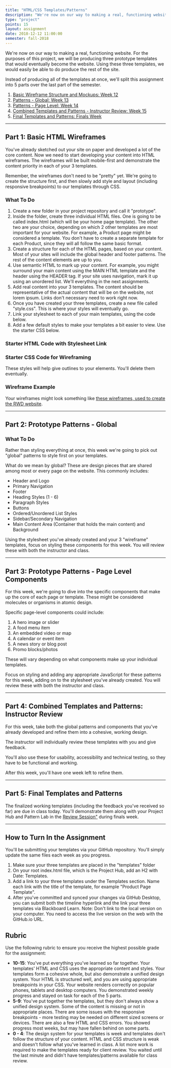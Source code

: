 ```yaml
---
title: "HTML/CSS Templates/Patterns"
description: "We're now on our way to making a real, functioning website."
type: "project"
points: 15
layout: assignment
date: 2018-12-12 11:00:00
semester: fall-2018
---
```


We're now on our way to making a real, functioning website.  For the purposes of this project, we will be producing three prototype templates that would eventually become the website.  Using these three templates, we would easily be able to do produce the rest of the site.

Instead of producing all of the templates at once, we'll split this assignment into 5 parts over the last part of the semester.

1.  <a href="#1">Basic Wireframe Structure and Mockups: Week 12</a>
2.  <a href="#2">Patterns - Global: Week 13</a>
3.  <a href="#3">Patterns - Page Level: Week 14</a>
4.  <a href="#4">Combined Templates and Patterns - Instructor Review: Week 15</a>
5.  <a href="#5">Final Templates and Patterns: Finals Week</a>

---

<span id="1"></span>

## Part 1: Basic HTML Wireframes

You've already sketched out your site on paper and developed a lot of the core content.  Now we need to start developing your content into HTML wireframes.  The wireframes will be built mobile-first and demonstrate the content priority in each of your 3 templates.

Remember, the wireframes don't need to be "pretty" yet.  We're going to create the structure first, and then slowly add style and layout (including responsive breakpoints) to our templates through CSS.

### What To Do

1.  Create a new folder in your project repository and call it "prototype".  
2.  Inside the folder, create three individual HTML files.  One is going to be called index.html (which will be your home page template).  The other two are your choice, depending on which 2 other templates are most important for your website.  For example, a Product page might be considered a template.  You don't have to create a separate template for each Product, since they will all follow the same basic format.
3. Create a structure for each of the HTML pages, based on your content.  Most of your sites will include the global header and footer patterns.  The rest of the content elements are up to you.
4. Use semantic HTML to mark up your content.  For example, you might surround your main content using the MAIN HTML template and the header using the HEADER tag. If your site uses navigation, mark it up using an unordered list.  We'll everything in the next assignments.
5. Add real content into your 3 templates.  The content should be representative of the actual content that will be on the website, not lorem ipsum.  Links don't necessary need to work right now.
6. Once you have created your three templates, create a new file called "style.css".  This is where your styles will eventually go.
7. Link your stylesheet to each of your main templates, using the code below.
8. Add a few default styles to make your templates a bit easier to view.  Use the starter CSS below.

### Starter HTML Code with Stylesheet Link

<script src="https://gist.github.com/challahan/08eddc8da7152f483f99.js"></script>

### Starter CSS Code for Wireframing

These styles will help give outlines to your elements.  You'll delete them eventually.

<script src="https://gist.github.com/challahan/8d1a513d126feb7e69ce.js"></script>

### Wireframe Example

Your wireframes might look something like <a href="http://rwdkent.com/wireframes/index.html">these wireframes, used to create the RWD website</a>.

---

<span id="2"></span>

## Part 2: Prototype Patterns - Global

### What To Do

Rather than styling everything at once, this week we're going to pick out "global" patterns to style first on your templates.

What do we mean by global?  These are design pieces that are shared among most or every page on the website.  This commonly includes:

* Header and Logo
* Primary Navigation
* Footer
* Heading Styles (1 - 6)
* Paragraph Styles
* Buttons
* Ordered/Unordered List Styles
* Sidebar/Secondary Navigation
* Main Content Area (Container that holds the main content) and Background

Using the stylesheet you've already created and your 3 "wireframe" templates, focus on styling these components for this week.  You will review these with both the instructor and class.  

---

<span id="3"></span>

## Part 3: Prototype Patterns - Page Level Components

For this week, we're going to dive into the specific components that make up the core of each page or template.  These might be considered molecules or organisms in atomic design.  

Specific page-level components could include:

1.  A hero image or slider
2.  A food menu item
3.  An embedded video or map
4.  A calendar or event item
5.  A news story or blog post
6.  Promo blocks/photos

These will vary depending on what components make up your individual templates.

Focus on styling and adding any appropriate JavaScript for these patterns for this week, adding on to the stylesheet you've already created.  You will review these with both the instructor and class.  

---

<span id="4"></span>

## Part 4: Combined Templates and Patterns: Instructor Review

For this week, take both the global patterns and components that you've already developed and refine them into a cohesive, working design.  

The instructor will individually review these templates with you and give feedback.

You'll also use these for usability, accessibility and technical testing, so they have to be functional and working.

After this week, you'll have one week left to refine them.

---

<span id="5"></span>

## Part 5: Final Templates and Patterns

The finalized working templates (including the feedback you've received so far) are due in class today.  You'll demonstrate them along with your Project Hub and Pattern Lab in the <a href="http://rwd.web/class/assignments/timeline-presentation/">Review Session"</a> during finals week.

---

## How to Turn In the Assignment

You'll be submitting your templates via your GitHub repository.  You'll simply update the same files each week as you progress.  

1.  Make sure your three templates are placed in the "templates" folder
2.  On your root index.html file, which is the Project Hub, add an H2 with Date: Templates.
3.  Add a link to your three templates under the Templates section.  Name each link with the title of the template, for example "Product Page Template".
4.  After you've committed and synced your changes via GitHub Desktop, you can submit both the timeline hyperlink and the link your three templates via Blackboard Learn.  Note: Don't link to the local version on your computer.  You need to access the live version on the web with the GitHub.io URL.

## Rubric

Use the following rubric to ensure you receive the highest possible grade for the assignment:

* **10-15**: You've put everything you've learned so far together.  Your templates' HTML and CSS uses the appropriate content and styles.  Your templates form a cohesive whole, but also demonstrate a unified design system.  Your HTML is structured well, and you are using appropriate breakpoints in your CSS. Your website renders correctly on popular phones, tablets and desktop computers. You demonstrated weekly progress and stayed on task for each of the 5 parts.
* **5-9**: You've put together the templates, but they don't always show a unified design system.  Some of the content is missing or not in appropriate places.  There are some issues with the responsive breakpoints - more testing may be needed on different sized screens or devices.  There are also a few HTML and CSS errors.  You showed progress most weeks, but may have fallen behind on some parts.
* **0 - 4**: The design system for your templates is week and templates don't follow the structure of your content.  HTML and CSS structure is weak and doesn't follow what you've learned in class.   A lot more work is required to make the templates ready for client review.  You waited until the last minute and didn't have templates/patterns available for class review.
